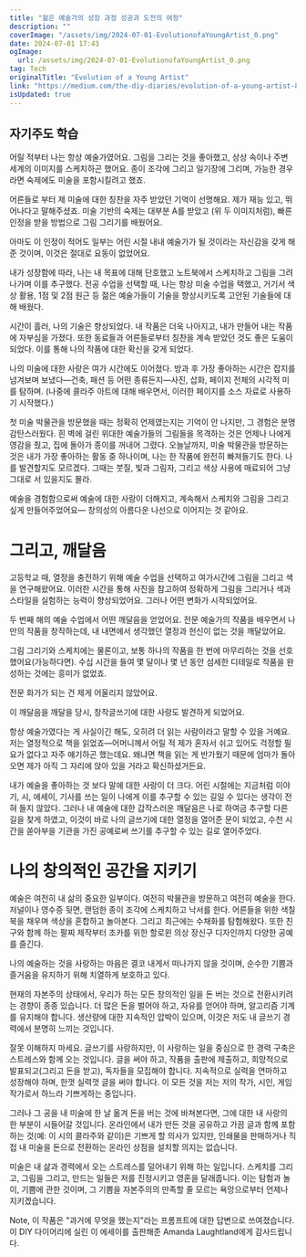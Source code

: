 ```yaml
---
title: "젊은 예술가의 성장 과정 성공과 도전의 여정"
description: ""
coverImage: "/assets/img/2024-07-01-EvolutionofaYoungArtist_0.png"
date: 2024-07-01 17:43
ogImage:
  url: /assets/img/2024-07-01-EvolutionofaYoungArtist_0.png
tag: Tech
originalTitle: "Evolution of a Young Artist"
link: "https://medium.com/the-diy-diaries/evolution-of-a-young-artist-85a34fc01d42"
isUpdated: true
---
```


## 자기주도 학습

어릴 적부터 나는 항상 예술가였어요. 그림을 그리는 것을 좋아했고, 상상 속이나 주변 세계의 이미지를 스케치하곤 했어요. 종이 조각에 그리고 일기장에 그리며, 가능한 경우라면 숙제에도 미술을 포함시킬려고 했죠.

어른들로 부터 제 미술에 대한 칭찬을 자주 받았던 기억이 선명해요. 제가 재능 있고, 뛰어나다고 말해주셨죠. 미술 기반의 숙제는 대부분 A를 받았고 (위 두 이미지처럼), 빠른 인정을 받을 방법으로 그림 그리기를 배웠어요.

아마도 이 인정이 적어도 일부는 어린 시절 내내 예술가가 될 것이라는 자신감을 갖게 해준 것이며, 이것은 절대로 요동이 없었어요.

<div class="content-ad"></div>

내가 성장함에 따라, 나는 내 목표에 대해 단호했고 노트북에서 스케치하고 그림을 그려 나가며 이를 추구했다. 전공 수업을 선택할 때, 나는 항상 미술 수업을 택했고, 거기서 색상 활용, 1점 및 2점 원근 등 젊은 예술가들이 기술을 향상시키도록 고안된 기술들에 대해 배웠다.

시간이 흘러, 나의 기술은 향상되었다. 내 작품은 더욱 나아지고, 내가 만들어 내는 작품에 자부심을 가졌다. 또한 동료들과 어른들로부터 칭찬을 계속 받았던 것도 좋은 도움이 되었다. 이를 통해 나의 작품에 대한 확신을 갖게 되었다.

나의 미술에 대한 사랑은 여가 시간에도 이어졌다. 방과 후 가장 좋아하는 시간은 잡지를 넘겨보며 보냈다—건축, 패션 등 어떤 종류든지—사진, 삽화, 페이지 전체의 시각적 미를 탐하며. (나중에 콜라주 아트에 대해 배우면서, 이러한 페이지를 소스 자료로 사용하기 시작했다.)

첫 미술 박물관을 방문했을 때는 정확히 언제였는지는 기억이 안 나지만, 그 경험은 분명 감탄스러웠다. 흰 벽에 걸린 위대한 예술가들의 그림들을 목격하는 것은 언제나 나에게 영감을 줬고, 집에 돌아가 종이를 꺼내어 그렸다. 오늘날까지, 미술 박물관을 방문하는 것은 내가 가장 좋아하는 활동 중 하나이며, 나는 한 작품에 완전히 빠져들기도 한다. 나를 발견할지도 모르겠다. 그때는 붓질, 빛과 그림자, 그리고 색상 사용에 매료되어 그냥 그대로 서 있을지도 몰라.

<div class="content-ad"></div>

예술을 경험함으로써 예술에 대한 사랑이 더해지고, 계속해서 스케치와 그림을 그리고 싶게 만들어주었어요— 창의성의 아름다운 나선으로 이어지는 것 같아요.

# 그리고, 깨달음

고등학교 때, 열정을 충전하기 위해 예술 수업을 선택하고 여가시간에 그림을 그리고 색을 연구해왔어요. 이러한 시간을 통해 사진을 참고하여 정확하게 그림을 그리거나 색과 스타일을 실험하는 능력이 향상되었어요. 그러나 어떤 변화가 시작되었어요.

두 번째 해의 예술 수업에서 어떤 깨달음을 얻었어요. 전문 예술가의 작품을 배우면서 나만의 작품을 창작하는데, 내 내면에서 생각했던 열정과 헌신이 없는 것을 깨달았어요.

<div class="content-ad"></div>

그림 그리기와 스케치에는 물론이고, 보통 하나의 작품을 한 번에 마무리하는 것을 선호했어요(가능하다면). 수십 시간을 들여 몇 달이나 몇 년 동안 섬세한 디테일로 작품을 완성하는 것에는 흥미가 없었죠.

전문 화가가 되는 건 제게 어울리지 않았어요.

이 깨달음을 깨달을 당시, 창작글쓰기에 대한 사랑도 발견하게 되었어요.

항상 예술가였다는 게 사실이긴 해도, 오히려 더 읽는 사람이라고 말할 수 있을 거예요. 저는 열정적으로 책을 읽었죠—어머니께서 어릴 적 제가 혼자서 쉬고 있어도 걱정할 필요가 없다고 자주 얘기하곤 했는데요. 왜냐면 책을 읽는 게 반가웠기 때문에 엄마가 돌아오면 제가 아직 그 자리에 앉아 있을 거라고 확신하셨거든요.

<div class="content-ad"></div>

내가 예술을 좋아하는 것 보다 말에 대한 사랑이 더 크다. 어린 시절에는 지금처럼 이야기, 시, 에세이, 기사를 쓰는 일이 나에게 이를 추구할 수 있는 길일 수 있다는 생각이 전혀 들지 않았다. 그러나 내 예술에 대한 갑작스러운 깨달음은 나로 하여금 추구할 다른 길을 찾게 하였고, 이것이 바로 나의 글쓰기에 대한 열정을 열어준 문이 되었고, 수천 시간을 쏟아부을 기관을 가진 공예로써 쓰기를 추구할 수 있는 길로 열어주었다.

# 나의 창의적인 공간을 지키기

예술은 여전히 내 삶의 중요한 일부이다. 여전히 박물관을 방문하고 여전히 예술을 한다. 저널이나 영수증 뒷면, 랜덤한 종이 조각에 스케치하고 낙서를 한다. 어른들을 위한 색칠북을 채우며 색상을 혼합하고 놀아본다. 그리고 최근에는 수채화를 탐험해왔다. 또한 친구와 함께 하는 팔찌 제작부터 조카를 위한 할로윈 의상 장신구 디자인까지 다양한 공예를 즐긴다.

나의 예술하는 것을 사랑하는 마음은 결코 내게서 떠나가지 않을 것이며, 순수한 기쁨과 즐거움을 유지하기 위해 치열하게 보호하고 있다.

<div class="content-ad"></div>

현재의 자본주의 상태에서, 우리가 하는 모든 창의적인 일을 돈 버는 것으로 전환시키려는 경향이 종종 있습니다. 더 많은 돈을 벌어야 하고, 자유를 얻어야 하며, 알고리즘 기계를 유지해야 합니다. 생산량에 대한 지속적인 압박이 있으며, 이것은 저도 내 글쓰기 경력에서 분명히 느끼는 것입니다.

잘못 이해하지 마세요. 글쓰기를 사랑하지만, 이 사랑하는 일을 중심으로 한 경력 구축은 스트레스와 함께 오는 것입니다. 글을 써야 하고, 작품을 출판에 제출하고, 희망적으로 발표되고(그리고 돈을 받고), 독자들을 모집해야 합니다. 지속적으로 실력을 연마하고 성장해야 하며, 한껏 실력껏 글을 써야 합니다. 이 모든 것을 저는 저의 작가, 시인, 게임 작가로서 하느라 기쁘게하는 중입니다.

그러나 그 공을 내 미술에 한 날 옮겨 돈을 버는 것에 바쳐본다면, 그에 대한 내 사랑의 한 부분이 시들어갈 것입니다. 온라인에서 내가 만든 것을 공유하고 가끔 글과 함께 포함하는 것(예: 이 시의 콜라주와 같이)은 기쁘게 할 의사가 있지만, 인쇄물을 판매하거나 직접 내 미술을 돈으로 전환하는 온라인 상점을 설치할 의지는 없습니다.

미술은 내 삶과 경력에서 오는 스트레스를 덜어내기 위해 하는 일입니다. 스케치를 그리고, 그림을 그리고, 만드는 일들은 저를 진정시키고 영혼을 달래줍니다. 이는 탐험과 놀이, 기쁨에 관한 것이며, 그 기쁨을 자본주의의 만족할 줄 모르는 욕망으로부터 언제나 지키겠습니다.

<div class="content-ad"></div>

Note, 이 작품은 "과거에 무엇을 했는지"라는 프롬프트에 대한 답변으로 쓰여졌습니다. 이 DIY 다이어리에 실린 이 에세이를 출판해준 Amanda Laughtland에게 감사드립니다.
